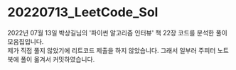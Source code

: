 # 20220713_LeetCode_Sol
2022년 07월 13일 박상길님의 '파이썬 알고리즘 인터뷰' 책 22장 코드를 분석한 풀이 모음집입니다.  
제가 직접 풀지 않았기에 리트코드 제출을 하지 않았습니다. 그래서 일부러 주피터 노트북에 풀이 옮겨서 커밋하였습니다.
